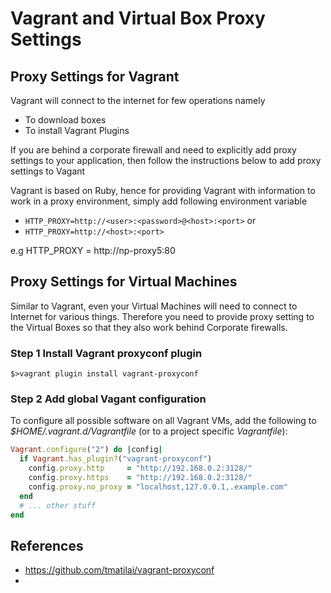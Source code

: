 Vagrant and Virtual Box Proxy Settings
================================================

Proxy Settings for Vagrant
---------------------------
Vagrant will connect to the internet for few operations namely

 * To download boxes
 * To install Vagrant Plugins

If you are behind a corporate firewall and need to explicitly add proxy settings to your application, then follow the instructions below to add proxy settings to Vagant

Vagrant is based on Ruby, hence for providing Vagrant with information to work in a proxy environment, simply add following environment variable

 * `HTTP_PROXY=http://<user>:<password>@<host>:<port>` or 
 * `HTTP_PROXY=http://<host>:<port>`

e.g HTTP_PROXY = http://np-proxy5:80

Proxy Settings for Virtual Machines
------------------------------------
Similar to Vagrant, even your Virtual Machines will need to connect to Internet for various things. Therefore you need to provide proxy setting to the Virtual Boxes so that they also work behind Corporate firewalls.

### Step 1 Install Vagrant proxyconf plugin

`$>vagrant plugin install vagrant-proxyconf`

### Step 2 Add global Vagant configuration


To configure all possible software on all Vagrant VMs, add the following to _$HOME/.vagrant.d/Vagrantfile_ (or to a project specific _Vagrantfile_):

```ruby
Vagrant.configure("2") do |config|
  if Vagrant.has_plugin?("vagrant-proxyconf")
    config.proxy.http     = "http://192.168.0.2:3128/"
    config.proxy.https    = "http://192.168.0.2:3128/"
    config.proxy.no_proxy = "localhost,127.0.0.1,.example.com"
  end
  # ... other stuff
end
```



References
-----------
 * https://github.com/tmatilai/vagrant-proxyconf
 * 



